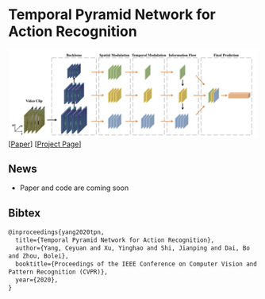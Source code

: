 # Temporal Pyramid Network for Action Recognition 

![image](./docs/figures/framework.png)
[[Paper](https://arxiv.org/pdf/2004.03548.pdf)]
[[Project Page](https://decisionforce.github.io/TPN/)]

## News
- Paper and code are coming soon

## Bibtex
```
@inproceedings{yang2020tpn,
  title={Temporal Pyramid Network for Action Recognition},
  author={Yang, Ceyuan and Xu, Yinghao and Shi, Jianping and Dai, Bo and Zhou, Bolei},
  booktitle={Proceedings of the IEEE Conference on Computer Vision and Pattern Recognition (CVPR)},
  year={2020},
}
```
